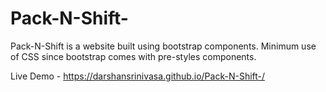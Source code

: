 # Pack-N-Shift-
Pack-N-Shift is a website built using bootstrap components. Minimum use of CSS since bootstrap comes with pre-styles components.

Live Demo - https://darshansrinivasa.github.io/Pack-N-Shift-/
